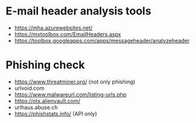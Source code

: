 # E-mail header analysis tools
- https://mha.azurewebsites.net/
- https://mxtoolbox.com/EmailHeaders.aspx
- https://toolbox.googleapps.com/apps/messageheader/analyzeheader

# Phishing check
- https://www.threatminer.org/ (not only phishing)
- urlvoid.com 
- https://www.malwareurl.com/listing-urls.php 
- https://otx.alienvault.com/
- urlhaus.abuse.ch
- https://phishstats.info/ (API only)